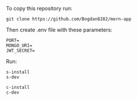 To copy this repository run:

```
git clone https://github.com/Bogdan8282/mern-app
```

Then create .env file with these parameters:

```
PORT=
MONGO_URI=
JWT_SECRET=
```

Run:

```console
s-install
s-dev
```

```console
c-install
c-dev
```